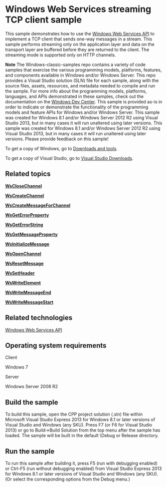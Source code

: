 Windows Web Services streaming TCP client sample
================================================

This sample demonstrates how to use the [Windows Web Services API](http://msdn.microsoft.com/en-us/library/windows/desktop/dd430435) to implement a TCP client that sends one-way messages in a stream. This sample performs streaming only on the application layer and data on the transport layer are buffered before they are returned to the client. The streaming mode is supported only on HTTP channels.

**Note**  The Windows-classic-samples repo contains a variety of code samples that exercise the various programming models, platforms, features, and components available in Windows and/or Windows Server. This repo provides a Visual Studio solution (SLN) file for each sample, along with the source files, assets, resources, and metadata needed to compile and run the sample. For more info about the programming models, platforms, languages, and APIs demonstrated in these samples, check out the documentation on the [Windows Dev Center](https://dev.windows.com). This sample is provided as-is in order to indicate or demonstrate the functionality of the programming models and feature APIs for Windows and/or Windows Server. This sample was created for Windows 8.1 and/or Windows Server 2012 R2 using Visual Studio 2013, but in many cases it will run unaltered using later versions. This sample was created for Windows 8.1 and/or Windows Server 2012 R2 using Visual Studio 2013, but in many cases it will run unaltered using later versions. Please provide feedback on this sample!

To get a copy of Windows, go to [Downloads and tools](http://go.microsoft.com/fwlink/p/?linkid=301696).

To get a copy of Visual Studio, go to [Visual Studio Downloads](http://go.microsoft.com/fwlink/p/?linkid=301697).

Related topics
--------------

[**WsCloseChannel**](http://msdn.microsoft.com/en-us/library/windows/desktop/dd430487)

[**WsCreateChannel**](http://msdn.microsoft.com/en-us/library/windows/desktop/dd430495)

[**WsCreateMessageForChannel**](http://msdn.microsoft.com/en-us/library/windows/desktop/dd430502)

[**WsGetErrorProperty**](http://msdn.microsoft.com/en-us/library/windows/desktop/dd430539)

[**WsGetErrorString**](http://msdn.microsoft.com/en-us/library/windows/desktop/dd430540)

[**WsGetMessageProperty**](http://msdn.microsoft.com/en-us/library/windows/desktop/dd430548)

[**WsInitializeMessage**](http://msdn.microsoft.com/en-us/library/windows/desktop/dd430568)

[**WsOpenChannel**](http://msdn.microsoft.com/en-us/library/windows/desktop/dd430574)

[**WsResetMessage**](http://msdn.microsoft.com/en-us/library/windows/desktop/dd430617)

[**WsSetHeader**](http://msdn.microsoft.com/en-us/library/windows/desktop/dd430630)

[**WsWriteElement**](http://msdn.microsoft.com/en-us/library/windows/desktop/dd430652)

[**WsWriteMessageEnd**](http://msdn.microsoft.com/en-us/library/windows/desktop/dd430659)

[**WsWriteMessageStart**](http://msdn.microsoft.com/en-us/library/windows/desktop/dd430660)

Related technologies
--------------------

[Windows Web Services API](http://msdn.microsoft.com/en-us/library/windows/desktop/dd430435)

Operating system requirements
-----------------------------

Client

Windows 7

Server

Windows Server 2008 R2

Build the sample
----------------

To build this sample, open the CPP project solution (.sln) file within Microsoft Visual Studio Express 2013 for Windows 8.1 or later versions of Visual Studio and Windows (any SKU). Press F7 (or F6 for Visual Studio 2013) or go to Build-\>Build Solution from the top menu after the sample has loaded. The sample will be built in the default \\Debug or Release directory.

Run the sample
--------------

To run this sample after building it, press F5 (run with debugging enabled) or Ctrl-F5 (run without debugging enabled) from Visual Studio Express 2013 for Windows 8.1 or later versions of Visual Studio and Windows (any SKU). (Or select the corresponding options from the Debug menu.)

